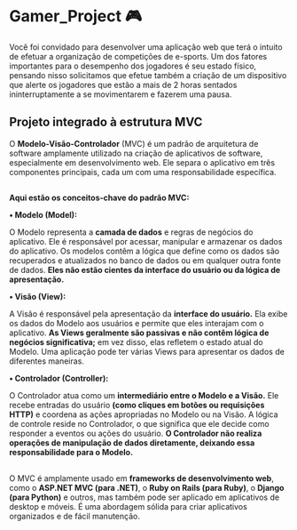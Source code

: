 # Gamer_Project 🎮
Você foi convidado para desenvolver uma aplicação web que terá
o intuito de efetuar a organização de competições de e-sports.
Um dos fatores importantes para o desempenho dos jogadores é seu estado físico,
pensando nisso solicitamos que efetue também a criação de um dispositivo que
alerte os jogadores que estão a mais de 2 horas sentados ininterruptamente a se
movimentarem e fazerem uma pausa.

## Projeto integrado à estrutura MVC
O **Modelo-Visão-Controlador** (MVC) é um padrão de arquitetura de software amplamente utilizado na criação de aplicativos de software, especialmente em desenvolvimento web. Ele separa o aplicativo em três componentes principais, cada um com uma responsabilidade específica.
##
**Aqui estão os conceitos-chave do padrão MVC:**

**• Modelo (Model):**

O Modelo representa a **camada de dados** e regras de negócios do aplicativo.
Ele é responsável por acessar, manipular e armazenar os dados do aplicativo.
Os modelos contêm a lógica que define como os dados são recuperados e atualizados no banco de dados ou em qualquer outra fonte de dados.
**Eles não estão cientes da interface do usuário ou da lógica de apresentação.**

**• Visão (View):**

A Visão é responsável pela apresentação da **interface do usuário.**
Ela exibe os dados do Modelo aos usuários e permite que eles interajam com o aplicativo.
**As Views geralmente são passivas e não contêm lógica de negócios significativa;** em vez disso, elas refletem o estado atual do Modelo.
Uma aplicação pode ter várias Views para apresentar os dados de diferentes maneiras.

**• Controlador (Controller):**

O Controlador atua como um **intermediário entre o Modelo e a Visão.**
Ele recebe entradas do usuário **(como cliques em botões ou requisições HTTP)** e coordena as ações apropriadas no Modelo ou na Visão.
A lógica de controle reside no Controlador, o que significa que ele decide como responder a eventos ou ações do usuário.
**O Controlador não realiza operações de manipulação de dados diretamente, deixando essa responsabilidade para o Modelo.**
##
O MVC é amplamente usado em **frameworks de desenvolvimento web**, como o **ASP.NET MVC (para .NET)**, o **Ruby on Rails (para Ruby)**, o **Django (para Python)** e outros, mas também pode ser aplicado em aplicativos de desktop e móveis. É uma abordagem sólida para criar aplicativos organizados e de fácil manutenção.


